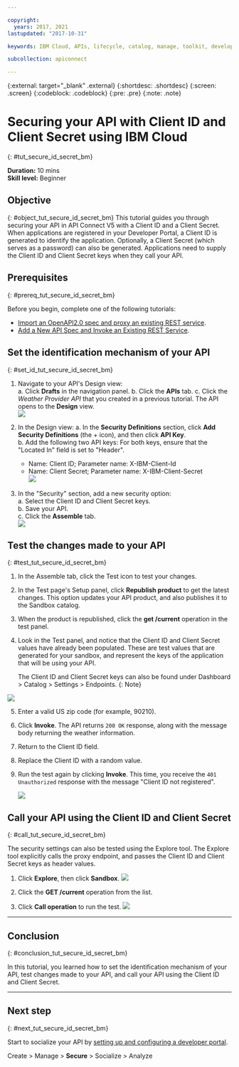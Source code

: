 ```yaml
---

copyright:
  years: 2017, 2021
lastupdated: "2017-10-31"

keywords: IBM Cloud, APIs, lifecycle, catalog, manage, toolkit, develop, dev portal, tutorials, API Connect V5

subcollection: apiconnect

---
```


{:external: target="_blank" .external}
{:shortdesc: .shortdesc}
{:screen: .screen}
{:codeblock: .codeblock}
{:pre: .pre}
{:note: .note}


# Securing your API with Client ID and Client Secret using IBM Cloud
{: #tut_secure_id_secret_bm}

**Duration:** 10 mins  
**Skill level:** Beginner


## Objective
{: #object_tut_secure_id_secret_bm}
This tutorial guides you through securing your API in API Connect V5 with a Client ID and a Client Secret. When applications are registered in your Developer Portal, a Client ID is generated to identify the application. Optionally, a Client Secret (which serves as a password) can also be generated. Applications need to supply the Client ID and Client Secret keys when they call your API.


## Prerequisites
{: #prereq_tut_secure_id_secret_bm}

Before you begin, complete one of the following tutorials: 
- [Import an OpenAPI2.0 spec and proxy an existing REST service](/docs/apiconnect/tutorials?topic=apiconnect-tut_rest_landing).
- [Add a New API Spec and Invoke an Existing REST Service](/docs/apiconnect/tutorials?topic=apiconnect-tut_rest_landing).


## Set the identification mechanism of your API
{: #set_id_tut_secure_id_secret_bm}

1. Navigate to your API's Design view:  
   a. Click **Drafts** in the navigation panel.
   b. Click the **APIs** tab. 
   c. Click the _Weather Provider API_ that you created in a previous tutorial. 
      The API opens to the **Design** view.  
   ![](images/1_goto_drafts_api.png)  

2. In the Design view:
    a. In the **Security Definitions** section, click **Add Security Definitions** (the + icon), and then click **API Key**.  
    b. Add the following two API keys: 
       For both keys, ensure that the "Located In" field is set to "Header".	
      - Name: Client ID;  Parameter name: X-IBM-Client-Id  
      - Name: Client Secret;  Parameter name: X-IBM-Client-Secret    
        ![](images/2_security_definitions.png)  

3. In the "Security" section, add a new security option:  
    a. Select the Client ID and Client Secret keys.  
    b. Save your API.  
    c. Click the **Assemble** tab.  
    ![](images/3_security_option.png)  


## Test the changes made to your API
{: #test_tut_secure_id_secret_bm}

1. In the Assemble tab, click the Test icon to test your changes.

2. In the Test page's Setup panel, click **Republish product** to get the latest changes. 
  This option updates your API product, and also publishes it to the Sandbox catalog.

3. When the product is republished, click the **get /current** operation in the test panel.
4. Look in the Test panel, and notice that the Client ID and Client Secret values have already been populated. 
   These are test values that are generated for your sandbox, and represent the keys of the application that will be using your API.
  
   The Client ID and Client Secret keys can also be found under Dashboard > Catalog > Settings > Endpoints. 
   {: Note}
  
  ![](images/test_api_keys_1.png)

5. Enter a valid US zip code (for example, 90210). 
6. Click **Invoke**.
   The API returns `200 OK` response, along with the message body returning the weather information.
7. Return to the Client ID field. 
8. Replace the Client ID with a random value.
9. Run the test again by clicking **Invoke**. 
   This time, you receive the `401 Unauthorized` response with the message "Client ID not registered". 

    ![](images/test_api_keys_3.png)  


## Call your API using the Client ID and Client Secret
{: #call_tut_secure_id_secret_bm}

The security settings can also be tested using the Explore tool. The Explore tool explicitly calls the proxy endpoint, and passes the Client ID and Client Secret keys as header values.

1. Click **Explore**, then click **Sandbox**.
    ![](images/explore_1.png)

2. Click the **GET /current** operation from the list.

3. Click **Call operation** to run the test.
    ![](images/explore_3.png)

---

## Conclusion
{: #conclusion_tut_secure_id_secret_bm}

In this tutorial, you learned how to set the identification mechanism of your API, test changes made to your API, and call your API using the Client ID and Client Secret. 

---

## Next step
{: #next_tut_secure_id_secret_bm}

Start to socialize your API by [setting up and configuring a developer portal](/docs/apiconnect/tutorials?topic=apiconnect-tut_config_dev_portal).

Create > Manage > **Secure** > Socialize > Analyze